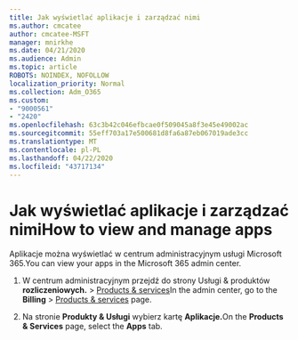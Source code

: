 ```yaml
---
title: Jak wyświetlać aplikacje i zarządzać nimi
ms.author: cmcatee
author: cmcatee-MSFT
manager: mnirkhe
ms.date: 04/21/2020
ms.audience: Admin
ms.topic: article
ROBOTS: NOINDEX, NOFOLLOW
localization_priority: Normal
ms.collection: Adm_O365
ms.custom:
- "9000561"
- "2420"
ms.openlocfilehash: 63c3b42c046efbcae0f509045a8f3e45e49002ac
ms.sourcegitcommit: 55eff703a17e500681d8fa6a87eb067019ade3cc
ms.translationtype: MT
ms.contentlocale: pl-PL
ms.lasthandoff: 04/22/2020
ms.locfileid: "43717134"
---
```

# <a name="how-to-view-and-manage-apps"></a><span data-ttu-id="b5dc1-102">Jak wyświetlać aplikacje i zarządzać nimi</span><span class="sxs-lookup"><span data-stu-id="b5dc1-102">How to view and manage apps</span></span>

<span data-ttu-id="b5dc1-103">Aplikacje można wyświetlać w centrum administracyjnym usługi Microsoft 365.</span><span class="sxs-lookup"><span data-stu-id="b5dc1-103">You can view your apps in the Microsoft 365 admin center.</span></span> 

1. <span data-ttu-id="b5dc1-104">W centrum administracyjnym przejdź do strony Usługi & produktów **rozliczeniowych.** > [Products & services](https://go.microsoft.com/fwlink/p/?linkid=842054)</span><span class="sxs-lookup"><span data-stu-id="b5dc1-104">In the admin center, go to the **Billing** > [Products & services](https://go.microsoft.com/fwlink/p/?linkid=842054) page.</span></span>

2. <span data-ttu-id="b5dc1-105">Na stronie **Produkty & Usługi** wybierz kartę **Aplikacje.**</span><span class="sxs-lookup"><span data-stu-id="b5dc1-105">On the **Products & Services** page, select the **Apps** tab.</span></span>